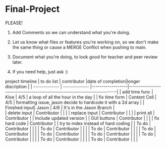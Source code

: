 # Final-Project
PLEASE!
1. Add Comments so we can understand what you're doing.

2. Let us know what files or features you're working on, so we don't make the same thing or cause a MERGE Conflict when pushing to main.

3. Document what you're doing, to look good for teacher and peer review later. 

4. If you need help, just ask :)

project timeline
| to do list    | contributor   |date of completion|longer discription                                                      |
| ------------- | ------------- |------------------|------------------------------------------------------------------------|
| add time func | Kloe          |  4/5             | a loop of all the hour in the day                                      |
| fix time form | Content Cell  |  4/5             | formatting issue, jason decide to hardcode it with a 2d array          |
| Finished input| Jason         |  4/6             | It's in the Jason Branch                                               |         
| delete input  | Contributor   |                  |                                                                        |
| replace input | Contributor   |                  |                                                                        |
| print all     | Contributor   |                  | Include updated version                                                |
| GUI buttons   | Contributor   |                  |                                                                        |
| fix hard code | Contributor   |                  | try to index instead of hard coding                                    |
| To do         | Contributor   |                  |                                                                        |
| To do         | Contributor   |                  |                                                                        |
| To do         | Contributor   |                  |                                                                        |
| To do         | Contributor   |                  |                                                                        |
| To do         | Contributor   |                  |                                                                        |
| To do         | Contributor   |                  |                                                                        |
| To do         | Contributor   |                  |                                                                        |
| To do         | Contributor   |                  |                                                                        |
| To do         | Contributor   |                  |                                                                        |
